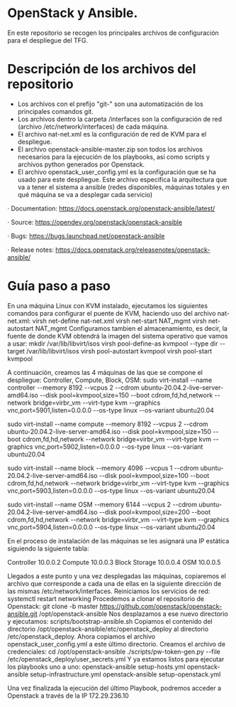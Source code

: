 # OpenStack y Ansible.
En este repositorio se recogen los principales archivos de configuración para el despliegue del TFG.
# Descripción de los archivos del repositorio
  - Los archivos con el prefijo "git-" son una automatización de los principales comandos git.
  - Los archivos dentro la carpeta /interfaces son la configuración de red (archivo /etc/network/interfaces) de cada máquina.
  - El archivo nat-net.xml es la configuración de red de KVM para el despliegue.
  - El archivo openstack-ansible-master.zip son todos los archivos necesarios para la ejecución de los playbooks, así como scripts y archivos python generados por Openstack.
  - El archivo openstack_user_config.yml es la configuración que se ha usado para este despliegue. Este archivo especifica la arquitectura que va a tener el sistema a ansible (redes disponibles, máquinas totales y en qué máquina se va a desplegar cada servicio)

· Documentation: https://docs.openstack.org/openstack-ansible/latest/

· Source: https://opendev.org/openstack/openstack-ansible

· Bugs: https://bugs.launchpad.net/openstack-ansible

· Release notes: https://docs.openstack.org/releasenotes/openstack-ansible/
# Guía paso a paso
En una máquina Linux con KVM instalado, ejecutamos los siguientes comandos para  configurar el puente de KVM, haciendo uso del archivo nat-net.xml:
 virsh net-define nat-net.xml 
 virsh net-start NAT_mgmt 
 virsh net-autostart NAT_mgmt
Configuramos tambien el almacenamiento, es decir, la fuente de donde KVM obtendrá la imagen del sistema operativo que vamos a usar:
 mkdir /var/lib/libvirt/isos
 virsh pool-define-as kvmpool --type dir --target /var/lib/libvirt/isos
 virsh pool-autostart kvmpool 
 virsh pool-start kvmpool

A continuación, creamos las 4 máquinas de las que se compone el despliegue: Controller, Compute, Block, OSM:
 sudo virt-install --name controller --memory 8192 --vcpus 2 --cdrom ubuntu-20.04.2-live-server-amd64.iso --disk pool=kvmpool,size=150 --boot cdrom,fd,hd,network --network bridge=virbr_vm --virt-type kvm --graphics vnc,port=5901,listen=0.0.0.0 --os-type linux --os-variant ubuntu20.04

 sudo virt-install --name compute --memory 8192 --vcpus 2 --cdrom ubuntu-20.04.2-live-server-amd64.iso --disk pool=kvmpool,size=150 --boot cdrom,fd,hd,network --network bridge=virbr_vm --virt-type kvm --graphics vnc,port=5902,listen=0.0.0.0 --os-type linux --os-variant ubuntu20.04

 sudo virt-install --name block --memory 4096 --vcpus 1 --cdrom ubuntu-20.04.2-live-server-amd64.iso --disk pool=kvmpool,size=100 --boot cdrom,fd,hd,network --network bridge=virbr_vm --virt-type kvm --graphics vnc,port=5903,listen=0.0.0.0 --os-type linux --os-variant ubuntu20.04

 sudo virt-install --name OSM --memory 6144 --vcpus 2 --cdrom ubuntu-20.04.2-live-server-amd64.iso --disk pool=kvmpool,size=200 --boot cdrom,fd,hd,network --network bridge=virbr_vm --virt-type kvm --graphics vnc,port=5904,listen=0.0.0.0 --os-type linux --os-variant ubuntu20.04

En el proceso de instalación de las máquinas se les asignará una IP estática siguiendo la siguiente tabla:

Controller	10.0.0.2
Compute	10.0.0.3
Block Storage	10.0.0.4
OSM	10.0.0.5

Llegados a este punto y una vez desplegadas las máquinas, copiaremos el archivo que corresponde a cada una de ellas en la siguiente dirección de las mismas /etc/network/interfaces.
Reiniciamos los servicios de red: 
 systemctl restart networking
Procedemos a clonar el repositorio de Openstack:
 git clone -b master https://github.com/openstack/openstack-ansible.git /opt/openstack-ansible
Nos desplazamos a ese nuevo directorio y ejecutamos:
 scripts/bootstrap-ansible.sh
Copiamos el contenido del directorio /opt/openstack-ansible/etc/openstack_deploy al directorio /etc/openstack_deploy.
Ahora copiamos el archivo openstack_user_config.yml a este último directorio.
Creamos el archivo de credenciales:
 cd /opt/openstack-ansible
 ./scripts/pw-token-gen.py --file /etc/openstack_deploy/user_secrets.yml
Y ya estamos listos para ejecutar los playbooks uno a uno:
 openstack-ansible setup-hosts.yml
 openstack-ansible setup-infrastructure.yml
 openstack-ansible setup-openstack.yml

Una vez finalizada la ejecución del último Playbook, podremos acceder a Openstack a través de la IP 172.29.236.10

